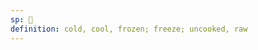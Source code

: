 ```yaml
---
sp: 󱤦
definition: cold, cool, frozen; freeze; uncooked, raw
---
```

<!-- lete is about coldness. by extension, it can refer to things that are raw and need to be heated, like uncooked food. -->